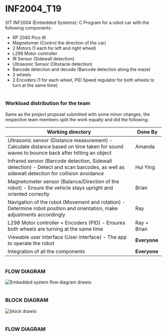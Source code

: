 # INF2004_T19

SIT INF2004 (Embedded Systems): C Program for a robot car with the following components:
- RP 2040 Pico W
- Magnetomer (Control the direction of the car)
- 2 Motors (1 each for left and right wheel)
- L298 Motor controller
- IR Sensor (Sidewall detection)
- Ultrasonic Sensor (Obstacle detection)
- Barcode detection and decode (Barcode detection along the maze)
- 2 wheels
- 2 Encoders (1 for each wheel, PID Speed regulator for both wheels to turn at the same time)

# <h3>Workload distribution for the team</h3>

Same as the project proposal submitted with some minor changes, the respective team members split the work equally and did the following:

| Working directory  | Done By |
| ------------- | ------------- |
| Ultrasonic sensor (Distance measurement) - Calculate distance based on time taken for sound waves to bounce back after hitting an object  | Amanda  |
| Infrared sensor (Barcode detection, Sidewall detection) -	Detect and scan barcodes, as well as sidewall detection for collision avoidance  | Hui Ying  |
| Magnetometer sensor (Balance/Direction of the robot) -	Ensure the vehicle stays upright and oriented correctly	 | Brian  |
| Navigation of the robot (Movement and rotation) -	Determine robot position and orientation, make adjustments accordingly  | Ray |
| L298 Motor controller + Encoders (PID) -	Ensures both wheels are turning at the same time  | Ray + Brian  |
| Viewable user interface (User interface) -	The app to operate the robot  | <b>Everyone</b> |
| Integration of all the components  | <b>Everyone</b> |

# <h3>FLOW DIAGRAM</h3>
![Embedded system flow diagram drawio](https://github.com/INF2004/INF2004_T19/assets/41094581/4cae9e96-27df-4d12-b9a0-05ad7d947393)

# <h3>BLOCK DIAGRAM</h3>
![block drawio](https://github.com/INF2004/INF2004_T19/assets/41094581/9cdb7adb-d2f1-46f9-a452-977afab86123)

# <h3>FLOW DIAGRAM</h3>


